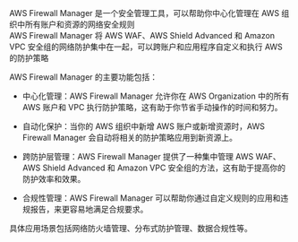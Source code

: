 AWS Firewall Manager 是一个安全管理工具，可以帮助你中心化管理在 AWS 组织中所有账户和资源的网络安全规则\
AWS Firewall Manager 将 AWS WAF、AWS Shield Advanced 和 Amazon VPC 安全组的网络防护集中在一起，可以跨账户和应用程序自定义和执行 AWS 的防护策略

AWS Firewall Manager 的主要功能包括：

- 中心化管理：AWS Firewall Manager 允许你在 AWS Organization 中的所有 AWS 账户和 VPC 执行防护策略，这有助于你节省手动操作的时间和努力。

- 自动化保护：当你的 AWS 组织中新增 AWS 账户或新增资源时，AWS Firewall Manager 会自动将相关的防护策略应用到新资源上。

- 跨防护层管理：AWS Firewall Manager 提供了一种集中管理 AWS WAF、AWS Shield Advanced 和 Amazon VPC 安全组的方法，这有助于提高你的防护效率和效果。

- 合规性管理：AWS Firewall Manager 可以帮助你通过自定义规则的应用和违规报告，来更容易地满足合规要求。

具体应用场景包括网络防火墙管理、分布式防护管理、数据合规性等。
